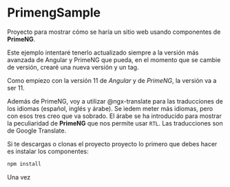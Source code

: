 # PrimengSample

Proyecto para mostrar cómo se haría un sitio web usando componentes de __PrimeNG__.

Este ejemplo intentaré tenerlo actualizado siempre a la versión más avanzada de Angular y PrimeNG que pueda, en el momento que se cambie de versión, crearé una nueva versión y un tag.

Como empiezo con la versión 11 de _Angular_ y de _PrimeNG_, la versión va a ser 11.

Además de PrimeNG, voy a utilizar @ngx-translate para las traducciones de los idiomas (español, inglés y árabe). Se ìedem meter más idiomas, pero con esos tres creo que va sobrado. El árabe se ha introducido para mostrar la peculiaridad de **PrimeNG** que nos permite usar `RTL`. Las traducciones son de Google Translate.

Si te descargas o clonas el proyecto proyecto lo primero que debes hacer es instalar los componentes:

```bash
npm install
```

Una vez 
